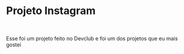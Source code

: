<h1>Projeto Instagram</h1>
<br>
<p>Esse foi um projeto feito no Devclub e foi um dos projetos que eu mais gostei</p>
